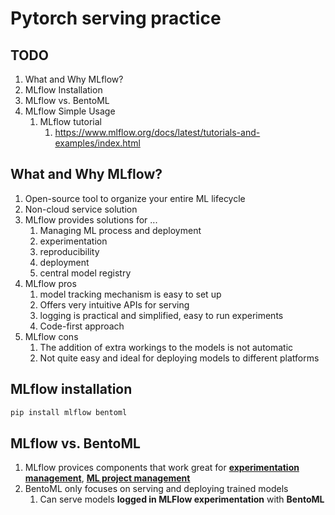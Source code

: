# Pytorch serving practice
## TODO

1. What and Why MLflow?
2. MLflow Installation
3. MLflow vs. BentoML
4. MLflow Simple Usage
   1. MLflow tutorial
      1. https://www.mlflow.org/docs/latest/tutorials-and-examples/index.html

## What and Why MLflow?

1. Open-source tool to organize your entire ML lifecycle
2. Non-cloud service solution
3. MLflow provides solutions for ...
   1. Managing ML process and deployment
   2. experimentation
   3. reproducibility
   4. deployment
   5. central model registry
4. MLflow pros
   1. model tracking mechanism is easy to set up
   2. Offers very intuitive APIs for serving
   3. logging is practical and simplified, easy to run experiments
   4. Code-first approach
5. MLflow cons
   1. The addition of extra workings to the models is not automatic
   2. Not quite easy and ideal for deploying models to different platforms

## MLflow installation

```bash
pip install mlflow bentoml
```

## MLflow vs. BentoML

1. MLflow provices components that work great for **<u>experimentation management</u>**, **<u>ML project management</u>**
2. BentoML only focuses on serving and deploying trained models
   1. Can serve models **logged in MLFlow experimentation** with **BentoML**

